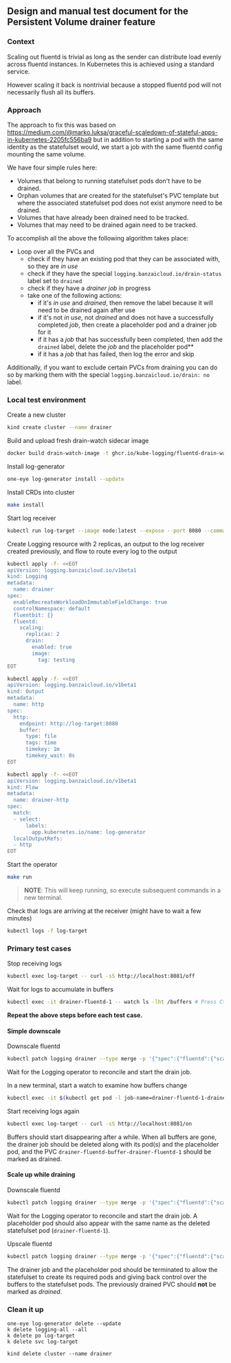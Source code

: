 ## Design and manual test document for the Persistent Volume drainer feature

### Context

Scaling out fluentd is trivial as long as the sender can distribute load evenly across fluentd instances.
In Kubernetes this is achieved using a standard service.

However scaling it back is nontrivial because a stopped fluentd pod will not necessarily flush all its buffers.

### Approach

The approach to fix this was based on https://medium.com/@marko.luksa/graceful-scaledown-of-stateful-apps-in-kubernetes-2205fc556ba9
but in addition to starting a pod with the same identity as the statefulset would, we start a job with the same fluentd config mounting the same volume.

We have four simple rules here:
- Volumes that belong to running statefulset pods don't have to be drained.
- Orphan volumes that are created for the statefulset's PVC template but where the associated statefulset pod does not exist anymore need to be drained.
- Volumes that have already been drained need to be tracked.
- Volumes that may need to be drained again need to be tracked.

To accomplish all the above the following algorithm takes place:
- Loop over all the PVCs and
  - check if they have an existing pod that they can be associated with, so they are *in use*
  - check if they have the special `logging.banzaicloud.io/drain-status` label set to `drained`
  - check if they have a *drainer job* in progress
  - take one of the following actions:
    - if it's *in use* and *drained*, then remove the label because it will need to be drained again after use
    - if it's not *in use*, not *drained* and does not have a successfully completed *job*, then create a placeholder pod and a drainer job for it
    - if it has a *job* that has successfully been completed, then add the `drained` label, delete the *job* and the placeholder pod**
    - if it has a *job* that has failed, then log the error and skip

Additionally, if you want to exclude certain PVCs from draining you can do so by marking them with the special `logging.banzaicloud.io/drain: no` label.

### Local test environment

Create a new cluster
```sh
kind create cluster --name drainer
```

Build and upload fresh drain-watch sidecar image
```sh
docker build drain-watch-image -t ghcr.io/kube-logging/fluentd-drain-watch:testing && kind load docker-image --name drainer ghcr.io/kube-logging/fluentd-drain-watch:testing
```

Install log-generator
```sh
one-eye log-generator install --update
```

Install CRDs into cluster
```sh
make install
```

Start log receiver
```sh
kubectl run log-target --image node:latest --expose --port 8080 --command -- node -e "var log=console.log;var ms=http.createServer((rq,rs)=>{var b='';rq.on('data',c=>{b+=c;});rq.on('end',()=>{log('got request',b);rs.writeHead(200);rs.end()})});var on=(cb)=>{ms.listening?(cb?cb():null):ms.listen(8080,'0.0.0.0',()=>{log('main server is listening on 8080');if(cb)cb()})};var off=(cb)=>{ms.listening?ms.close(()=>{log('main server stopped listening');if(cb)cb()}):(cb?cb():null)};http.createServer((rq,rs)=>{rq.url==='/on'?on(()=>{rs.writeHead(200);rs.end()}):rq.url==='/off'?off(()=>{rs.writeHead(200);rs.end()}):(log('invalid path',rq.url),rs.writeHead(404),rs.end())}).listen(8081,'0.0.0.0',()=>log('side server is listening on 8081'));on()"
```

Create Logging resource with 2 replicas, an output to the log receiver created previously, and flow to route every log to the output
```sh
kubectl apply -f- <<EOT
apiVersion: logging.banzaicloud.io/v1beta1
kind: Logging
metadata:
  name: drainer
spec:
  enableRecreateWorkloadOnImmutableFieldChange: true
  controlNamespace: default
  fluentbit: {}
  fluentd:
    scaling:
      replicas: 2
      drain:
        enabled: true
        image:
          tag: testing
EOT

kubectl apply -f- <<EOT
apiVersion: logging.banzaicloud.io/v1beta1
kind: Output
metadata:
  name: http
spec:
  http:
    endpoint: http://log-target:8080
    buffer:
      type: file
      tags: time
      timekey: 1m
      timekey_wait: 0s
EOT

kubectl apply -f- <<EOT
apiVersion: logging.banzaicloud.io/v1beta1
kind: Flow
metadata:
  name: drainer-http
spec:
  match:
  - select:
      labels:
        app.kubernetes.io/name: log-generator
  localOutputRefs:
  - http
EOT
```

Start the operator
```sh
make run
```

> **NOTE**: This will keep running, so execute subsequent commands in a new terminal.

Check that logs are arriving at the receiver (might have to wait a few minutes)
```sh
kubectl logs -f log-target
```

### Primary test cases

Stop receiving logs
```sh
kubectl exec log-target -- curl -sS http://localhost:8081/off
```

Wait for logs to accumulate in buffers
```sh
kubectl exec -it drainer-fluentd-1 -- watch ls -lht /buffers # Press Ctrl+C when enough logs have accumulated
```

**Repeat the above steps before each test case.**

#### Simple downscale

Downscale fluentd
```sh
kubectl patch logging drainer --type merge -p '{"spec":{"fluentd":{"scaling":{"replicas":1}}}}'
```

Wait for the Logging operator to reconcile and start the drain job.

In a new terminal, start a watch to examine how buffers change
```sh
kubectl exec -it $(kubectl get pod -l job-name=drainer-fluentd-1-drainer -o custom-columns=name:metadata.name --no-headers | head -1) -- watch ls -lht /buffers
```

Start receiving logs again
```sh
kubectl exec log-target -- curl -sS http://localhost:8081/on
```

Buffers should start disappearing after a while.
When all buffers are gone, the drainer job should be deleted along with its pod(s) and the placeholder pod, and the PVC `drainer-fluentd-buffer-drainer-fluentd-1` should be marked as drained.

#### Scale up while draining

Downscale fluentd
```sh
kubectl patch logging drainer --type merge -p '{"spec":{"fluentd":{"scaling":{"replicas":1}}}}'
```

Wait for the Logging operator to reconcile and start the drain job.
A placeholder pod should also appear with the same name as the deleted statefulset pod (`drainer-fluentd-1`).

Upscale fluentd
```sh
kubectl patch logging drainer --type merge -p '{"spec":{"fluentd":{"scaling":{"replicas":3}}}}'
```

The drainer job and the placeholder pod should be terminated to allow the statefulset to create its required pods and giving back control over the buffers to the statefulset pods.
The previously drained PVC should **not** be marked as *drained*.

### Clean it up

```
one-eye log-generator delete --update
k delete logging-all --all
k delete po log-target
k delete svc log-target

kind delete cluster --name drainer
```
